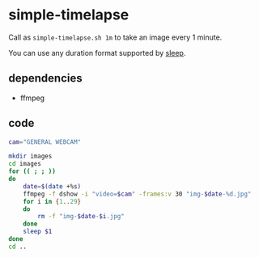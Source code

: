 # simple-timelapse

Call as `simple-timelapse.sh 1m` to take an image every 1 minute.

You can use any duration format supported by [sleep](https://man7.org/linux/man-pages/man1/sleep.1.html).

## dependencies
* ffmpeg

## code
```bash
cam="GENERAL WEBCAM"

mkdir images
cd images
for (( ; ; ))
do
    date=$(date +%s)
    ffmpeg -f dshow -i "video=$cam" -frames:v 30 "img-$date-%d.jpg"
    for i in {1..29}
    do
        rm -f "img-$date-$i.jpg"
    done
    sleep $1
done
cd ..
```
